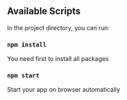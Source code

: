 
## Available Scripts

In the project directory, you can run:

### `npm install`
You need first to install all packages

### `npm start`
Start your app on browser automatically


